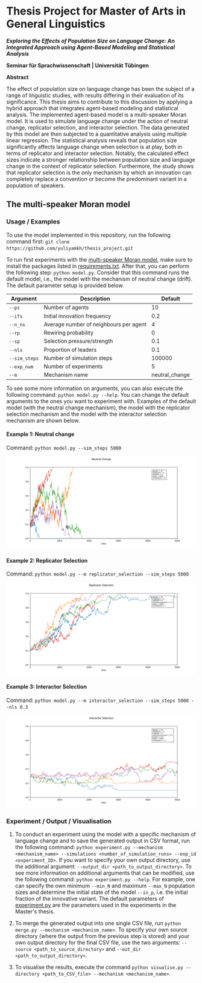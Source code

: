 # Thesis Project for Master of Arts in General Linguistics
***Exploring the Effects of Population Size on Language Change: An Integrated Approach using Agent-Based Modeling and Statistical Analysis***

**Seminar für Sprachwissenschaft | Universität Tübingen**

**Abstract**

The effect of population size on language change has been the subject of a range of linguistic studies, with results differing in their evaluation of its significance. This thesis aims to contribute to this discussion by applying a hybrid approach that integrates agent-based modeling and statistical analysis. The implemented agent-based model is a multi-speaker Moran model. It is used to simulate language change under the action of neutral change, replicator selection, and interactor selection. The data generated by this model are then subjected to a quantitative analysis using multiple linear regression. The statistical analysis reveals that population size significantly affects language change when selection is at play, both in terms of replicator and interactor selection. Notably, the calculated effect sizes indicate a stronger relationship between population size and language change in the context of replicator selection. Furthermore, the study shows that replicator selection is the only mechanism by which an innovation can completely replace a convention or become the predominant variant in a population of speakers. 

## The multi-speaker Moran model
### Usage / Examples
To use the model implemented in this repository, run the following command first: ```git clone https://github.com/yuliyamkh/thesis_project.git```

To run first experiments with the [multi-speaker Moran model](https://github.com/yuliyamkh/ABM_AgentPy/blob/master/model.py), make sure to install the packages listed in [requirements.txt](https://github.com/yuliyamkh/ABM_AgentPy/blob/master/requirements.txt). After that, you can perform the following step: ```python model.py```. Consider that this command runs the default model, i.e., the model with the mechanism of neutral change (drift). The default parameter setup is provided below.

| Argument          | Description                            | Default        |
|-------------------|----------------------------------------|----------------|
| ```--ps```        | Number of agents                       | 10             |
| ```--ifs```       | Initial innovation frequency           | 0.2            |
| ```--n_ns```      | Average number of neighbours per agent | 4              |
| ```--rp```        | Rewiring probability                   | 0              |
| ```--sp```        | Selection pressure/strength            | 0.1            |
| ```--nls```       | Proportion of leaders                  | 0.1            |
| ```--sim_steps``` | Number of simulation steps             | 100000         |
| ```--exp_num```   | Number of experiments                  | 5              |
| ```--m```         | Mechanism name                         | neutral_change |

To see some more information on arguments, you can also execute the following command: ```python model.py --help```. You can change the default arguments to the ones you want to experiment with. Examples of the default model (with the neutral change mechanism), the model with the replicator selection mechanism and the model with the interactor selection mechanism are shown below.

#### Example 1: Neutral change
Command: ```python model.py --sim_steps 5000```

![Image](images/neutral_change.png)

#### Example 2: Replicator Selection
Command: ```python model.py --m replicator_selection --sim_steps 5000```

![Image](images/replicator_selection.png)

#### Example 3: Interactor Selection
Command: ```python model.py --m interactor_selection --sim_steps 5000 --nls 0.3```

![Image](images/interactor_selection.png)


### Experiment / Output / Visualisation
1. To conduct an experiment using the model with a specific mechanism of language change and to save the generated output in CSV format, run the following command: ```python experiment.py --mechanism <mechanism_name> --simulations <number_of_simulation_runs> --exp_id <experiment_ID>```. If you want to specify your own output directory, use the additional argument: ```--output_dir <path_to_output_directory>```. To see more information on additional arguments that can be modified, use the following command: ```python experiment.py --help```. For example, one can specify the own minimum ```--min_N``` and maximum ```--max_N``` population sizes and determine the initial state of the model ```--in_p```, i.e. the initial fraction of the innovative variant. The default parameters of [experiment.py](https://github.com/yuliyamkh/ABM_AgentPy/blob/acf9f5748fd38aad6fe09cfc1aab0d360a01e97e/experiment.py) are the parameters used in the experiments in the Master's thesis.

2. To merge the generated output into one single CSV file, run ```python merge.py --mechanism <mechanism_name>```. To specify your own source directory (where the output from the previous step is stored) and your own output directory for the final CSV file, use the two arguments: ```--source <path_to_source_directory>``` and ```--out_dir <path_to_output_directory>```.

3. To visualise the results, execute the command ```python visualise.py --directory <path_to_CSV_file> --mechanism <mechanism_name>```.